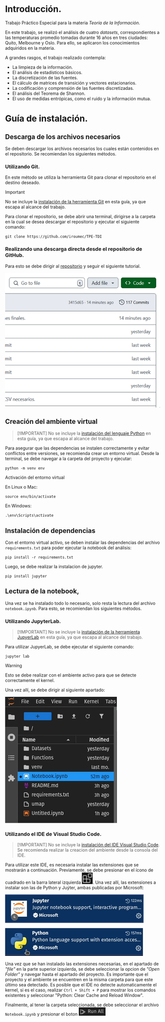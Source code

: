 # Introducción.

Trabajo Práctico Especial para la materia _Teoría de la Información_.

En este trabajo, se realizó el análisis de cuatro _datasets_, correspondientes a las temperaturas promedio tomadas durante 16 años en tres ciudades: Quito, Melbourne y Oslo. Para ello, se aplicaron los conocimientos adquiridos en la materia.

A grandes rasgos, el trabajo realizado contempla:
- La limpieza de la información.
- El análisis de estadísticos básicos.
- La discretización de las fuentes.
- El cálculo de matrices de transición y vectores estacionarios.
- La codificación y comprensión de las fuentes discretizadas.
- El análisis del Teorema de Shannon.
- El uso de medidas entrópicas, como el ruido y la información mutua.

# Guía de instalación.

## Descarga de los archivos necesarios

Se deben descargar los archivos necesarios los cuales están contenidos en el repositorio. Se recomiendan los siguientes métodos.

### Utilizando Git.

En este método se utiliza la herramienta Git para clonar el repositorio en el destino deseado.
> [!IMPORTANT]
> No se incluye la [instalación de la herramienta Git](https://git-scm.com/book/en/v2/Getting-Started-Installing-Git) en esta guía, ya que escapa al alcance del trabajo.

Para clonar el repositorio, se debe abrir una terminal, dirigirse a la carpeta en la cual se desea descargar el repositorio y ejecutar el siguiente comando:

```
git clone https://github.com/iroumec/TPE-TDI
```

### Realizando una descarga directa desde el repositorio de GitHub.

Para esto se debe dirigir al [repositorio](https://github.com/iroumec/TPE-TDI) y seguir el siguiente tutorial.

![Gif para mostrar como descargar](resources/gifs/descarga_repositorio.gif)

## Creación del ambiente virtual
>
> [!IMPORTANT]
> No se incluye la [instalación del lenguaje Python](https://www.youtube.com/watch?v=4EGfl6sWQ18) en esta guía, ya que escapa al alcance del trabajo.

Para asegurar que las dependencias se instalen correctamente y evitar conflictos entre versiones, se recomienda crear un entorno virtual. Desde la terminal, se debe navegar a la carpeta del proyecto y ejecutar:

```
python -m venv env
```

Activación del entorno virtual

En Linux o Mac:

```
source env/bin/activate
```

En Windows:

```
.\env\Scripts\activate
```

## Instalación de dependencias

Con el entorno virtual activo, se deben instalar las dependencias del archivo `requirements.txt` para poder ejecutar la notebook del análisis:

```
pip install -r requirements.txt
```

Luego, se debe realizar la instalacion de jupyter.

```
pip install jupyter
```

## Lectura de la notebook,

Una vez se ha instalado todo lo necesario, solo resta la lectura del archivo `notebook.ipynb`. Para esto, se recomiendan los siguientes métodos.

### Utilizando JupyterLab.
>
> [!IMPORTANT]
> No se incluye la [instalación de la herramienta JupyerLab](https://jupyterlab.readthedocs.io/en/stable/getting_started/installation.html) en esta guía, ya que escapa al alcance del trabajo.

Para utilizar JupyerLab, se debe ejecutar el siguiente comando:

```
jupyter lab
```

> [!WARNING]
> Esto se debe realizar con el ambiente activo para que se detecte correctamente el kernel.

Una vez allí, se debe dirigir al siguiente apartado:

![imagen para explicar como abrir la notebook en jupyter lab](resources/images/apartado_jupyterlab.png)

### Utilizando el IDE de Visual Studio Code.
>
> [!IMPORTANT]
> No se incluye la [instalación del IDE Visual Studio Code](https://code.visualstudio.com/docs/). Se recomienda realizar la creacion del ambiente desde la consola del IDE.

Para utilizar este IDE, es necesaria instalar las extensiones que se mostrarán a continuación. Previamente, se debe presionar en el ícono de cuadrado en la barra lateral izquierda ![icono de extensión](resources/images/icono_extension.png). Una vez allí, las extensiones a instalar son las de Python y Juýter, ambas publicadas por Microsoft:

![Extensiones necesarias: Jupyter](resources/images/extensiones_necesarias_jupyter.png)

![Extensiones necesarias: Python](resources/images/extensiones_necesarias_python.png)

Una vez que se han instalado las extensiones necesarias, en el apartado de _"file"_ en la parte superior izquierda, se debe seleccionar la opcion de _"Open Folder"_ y navegar hasta el apartado del proyecto. Es importante que el proyecto y el ambiente se encuentren en la misma carpeta para que este último sea detectado.
Es posible que el IDE no detecte automaticamente el kernel, si es el caso, realizar `Ctrl + Shift + P` para mostrar los comandos existentes y seleccionar "Python: Clear Cache and Reload Window".

Finalmente, al tener la carpeta seleccionada, se debe seleccionar el archivo `Notebook.ipynb` y presionar el boton ![boton run all](resources/images/run_all.png)
